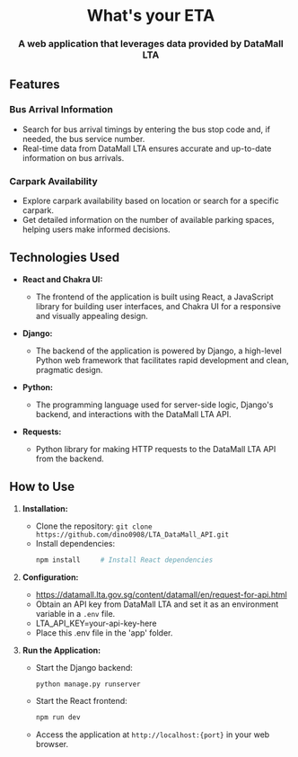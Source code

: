 <h1 align="center">What's your ETA</h1>
<h3 align="center">A web application that leverages data provided by DataMall LTA</h3>

<h2>Features</h2>
<h3 align="left">Bus Arrival Information</h3>
<p align="left">
  <ul>
    <li>Search for bus arrival timings by entering the bus stop code and, if needed, the bus service number.</li>
    <li>Real-time data from DataMall LTA ensures accurate and up-to-date information on bus arrivals.</li>
  </ul>
</p>
<h3 align="left">Carpark Availability</h3>
<p align="left">
  <ul>
    <li>Explore carpark availability based on location or search for a specific carpark.</li>
    <li>Get detailed information on the number of available parking spaces, helping users make informed decisions.</li>
  </ul>
</p>

## Technologies Used

- **React and Chakra UI:**
  - The frontend of the application is built using React, a JavaScript library for building user interfaces, and Chakra UI for a responsive and visually appealing design.

- **Django:**
  - The backend of the application is powered by Django, a high-level Python web framework that facilitates rapid development and clean, pragmatic design.

- **Python:** 
  - The programming language used for server-side logic, Django's backend, and interactions with the DataMall LTA API.

- **Requests:** 
  - Python library for making HTTP requests to the DataMall LTA API from the backend.

## How to Use

1. **Installation:**
   - Clone the repository: `git clone https://github.com/dino0908/LTA_DataMall_API.git`
   - Install dependencies:
     ```bash
     npm install     # Install React dependencies
     ```

2. **Configuration:**
   - https://datamall.lta.gov.sg/content/datamall/en/request-for-api.html
   - Obtain an API key from DataMall LTA and set it as an environment variable in a `.env` file. 
   - LTA_API_KEY=your-api-key-here
   - Place this .env file in the 'app' folder.

4. **Run the Application:**
   - Start the Django backend:
     ```bash
     python manage.py runserver
     ```
   - Start the React frontend:
     ```bash
     npm run dev
     ```
   - Access the application at `http://localhost:{port}` in your web browser.



